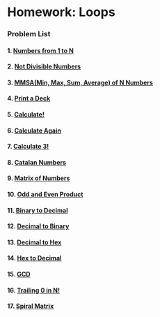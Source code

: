 Homework: Loops
===============

### Problem List

####  1. [Numbers from 1 to N](https://github.com/petyakostova/Telerik-Academy/tree/master/C%23/C%23%201/6.%20Loops-Homework/Numbers-From-1-To-N)
####  2. [Not Divisible Numbers](https://github.com/petyakostova/Telerik-Academy/tree/master/C%23/C%23%201/6.%20Loops-Homework/Not-Divisible-By-3-And-7-Numbers)
####  3. [MMSA(Min, Max, Sum, Average) of N Numbers](https://github.com/petyakostova/Telerik-Academy/tree/master/C%23/C%23%201/6.%20Loops-Homework/Min-Max-Sum-Average-Of-N-Nums)
####  4. [Print a Deck](https://github.com/petyakostova/Telerik-Academy/tree/master/C%23/C%23%201/6.%20Loops-Homework/Print-A-Deck-Of-52-Cards)
####  5. [Calculate!](https://github.com/petyakostova/Telerik-Academy/tree/master/C%23/C%23%201/6.%20Loops-Homework/Calculate-The-Sum-Of-Sequence)
####  6. [Calculate Again](https://github.com/petyakostova/Telerik-Academy/tree/master/C%23/C%23%201/6.%20Loops-Homework/Calculate-quotient-NfactKfact)
####  7. [Calculate 3!](https://github.com/petyakostova/Telerik-Academy/tree/master/C%23/C%23%201/6.%20Loops-Homework/)
####  8. [Catalan Numbers](https://github.com/petyakostova/Telerik-Academy/tree/master/C%23/C%23%201/6.%20Loops-Homework/)
####  9. [Matrix of Numbers](https://github.com/petyakostova/Telerik-Academy/tree/master/C%23/C%23%201/6.%20Loops-Homework/)
#### 10. [Odd and Even Product](https://github.com/petyakostova/Telerik-Academy/tree/master/C%23/C%23%201/6.%20Loops-Homework/)
#### 11. [Binary to Decimal](https://github.com/petyakostova/Telerik-Academy/tree/master/C%23/C%23%201/6.%20Loops-Homework/)
#### 12. [Decimal to Binary](https://github.com/petyakostova/Telerik-Academy/tree/master/C%23/C%23%201/6.%20Loops-Homework/)
#### 13. [Decimal to Hex](https://github.com/petyakostova/Telerik-Academy/tree/master/C%23/C%23%201/6.%20Loops-Homework/)
#### 14. [Hex to Decimal](https://github.com/petyakostova/Telerik-Academy/tree/master/C%23/C%23%201/6.%20Loops-Homework/)
#### 15. [GCD](https://github.com/petyakostova/Telerik-Academy/tree/master/C%23/C%23%201/6.%20Loops-Homework/)
#### 16. [Trailing 0 in N!](https://github.com/petyakostova/Telerik-Academy/tree/master/C%23/C%23%201/6.%20Loops-Homework/)
#### 17. [Spiral Matrix](https://github.com/petyakostova/Telerik-Academy/tree/master/C%23/C%23%201/6.%20Loops-Homework/)
